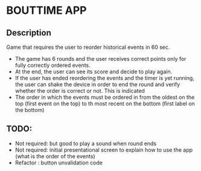 # BOUTTIME APP

## Description

Game that requires the user to reorder historical events in 60 sec.

- The game has 6 rounds and the user receives correct points only for fully correctly ordered events.
- At the end, the user can see its score and decide to play again.
- If the user has ended reordering the events and the timer is yet running, the user can shake the device in order to end the round and verify whether the order is correct or not. This is indicated
- The order in which the events must be ordered in from the oldest on the top (first event on the top) to th most recent on the bottom (first label on the bottom)

## TODO:

- Not required: but good to play a sound when round ends
- Not required: initial presentational screen to explain how to use the app (what is the order of the events)
- Refactor : button unvalidation code
